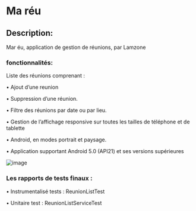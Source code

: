 # Ma réu

## Description:
Mar éu, application de gestion de réunions, par Lamzone

### fonctionnalités:

Liste des réunions comprenant :

• Ajout d’une reunion

• Suppression d’une réunion.

• Filtre des réunions par date ou par lieu.

• Gestion de l’affichage responsive sur toutes les tailles de téléphone et de tablette

• Android, en modes portrait et paysage.

• Application supportant Android 5.0 (API21) et ses versions supérieures

![image](https://user-images.githubusercontent.com/62951925/80147431-c80a9b80-85b3-11ea-95bf-fed5091be872.png)


### Les rapports de tests finaux :

•	Instrumentalisé tests : ReunionListTest

•	Unitaire test : ReunionListServiceTest

